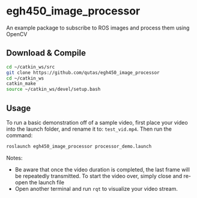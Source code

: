 # egh450_image_processor
An example package to subscribe to ROS images and process them using OpenCV

## Download & Compile
```sh
cd ~/catkin_ws/src
git clone https://github.com/qutas/egh450_image_processor
cd ~/catkin_ws
catkin_make
source ~/catkin_ws/devel/setup.bash
```

## Usage
To run a basic demonstration off of a sample video, first place your video into the launch folder, and rename it to: `test_vid.mp4`. Then run the command:
```sh
roslaunch egh450_image_processor processor_demo.launch
```

Notes:
- Be aware that once the video duration is completed, the last frame will be repeatedly transmitted. To start the video over, simply close and re-open the launch file
- Open another terminal and run `rqt` to visualize your video stream.
